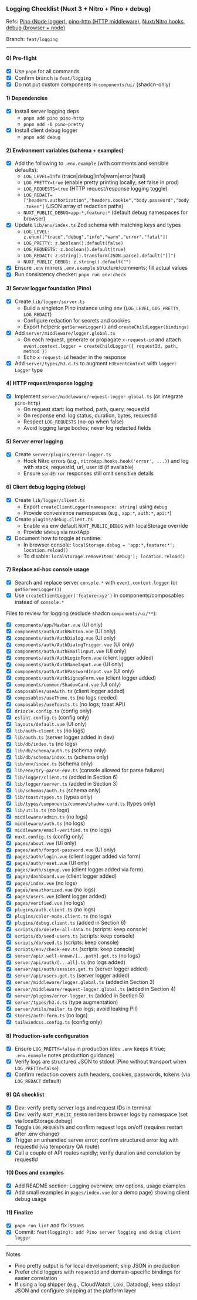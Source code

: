 ### Logging Checklist (Nuxt 3 + Nitro + Pino + debug)

Refs: [Pino (Node logger)](https://getpino.io/), [pino-http (HTTP middleware)](https://github.com/pinojs/pino-http), [Nuxt/Nitro hooks](https://nitro.unjs.io/guide/internals/hooks), [debug (browser + node)](https://github.com/debug-js/debug)

Branch: `feat/logging`

---

#### 0) Pre-flight

- [x] Use `pnpm` for all commands
- [x] Confirm branch is `feat/logging`
- [x] Do not put custom components in `components/ui/` (shadcn-only)

#### 1) Dependencies

- [x] Install server logging deps
  - `pnpm add pino pino-http`
  - `pnpm add -D pino-pretty`
- [x] Install client debug logger
  - `pnpm add debug`

#### 2) Environment variables (schema + examples)

- [x] Add the following to `.env.example` (with comments and sensible defaults):
  - `LOG_LEVEL=info` (trace|debug|info|warn|error|fatal)
  - `LOG_PRETTY=true` (enable pretty printing locally; set false in prod)
  - `LOG_REQUESTS=true` (HTTP request/response logging toggle)
  - `LOG_REDACT=["headers.authorization","headers.cookie","body.password","body.token"]` (JSON array of redaction paths)
  - `NUXT_PUBLIC_DEBUG=app:*,feature:*` (default debug namespaces for browser)
- [x] Update `lib/env/index.ts` Zod schema with matching keys and types
  - `LOG_LEVEL: z.enum(["trace","debug","info","warn","error","fatal"])`
  - `LOG_PRETTY: z.boolean().default(false)`
  - `LOG_REQUESTS: z.boolean().default(true)`
  - `LOG_REDACT: z.string().transform(JSON.parse).default("[]")`
  - `NUXT_PUBLIC_DEBUG: z.string().default("")`
- [x] Ensure `.env` mirrors `.env.example` structure/comments; fill actual values
- [x] Run consistency checker: `pnpm run env:check`

#### 3) Server logger foundation (Pino)

- [x] Create `lib/logger/server.ts`
  - Build a singleton Pino instance using env (`LOG_LEVEL`, `LOG_PRETTY`, `LOG_REDACT`)
  - Configure redaction for secrets and cookies
  - Export helpers: `getServerLogger()` and `createChildLogger(bindings)`
- [x] Add `server/middleware/logger.global.ts`
  - On each request, generate or propagate `x-request-id` and attach `event.context.logger = createChildLogger({ requestId, path, method })`
  - Echo `x-request-id` header in the response
- [x] Add `server/types/h3.d.ts` to augment `H3EventContext` with `logger: Logger` type

#### 4) HTTP request/response logging

- [x] Implement `server/middleware/request-logger.global.ts` (or integrate `pino-http`)
  - On request start: log method, path, query, requestId
  - On response end: log status, duration, bytes, requestId
  - Respect `LOG_REQUESTS` (no-op when false)
  - Avoid logging large bodies; never log redacted fields

#### 5) Server error logging

- [x] Create `server/plugins/error-logger.ts`
  - Hook Nitro errors (e.g., `nitroApp.hooks.hook('error', ...)`) and log with stack, requestId, url, user id (if available)
  - Ensure `sendError` responses still omit sensitive details

#### 6) Client debug logging (debug)

- [x] Create `lib/logger/client.ts`
  - Export `createClientLogger(namespace: string)` using `debug`
  - Provide convenience namespaces (e.g., `app:*`, `auth:*`, `api:*`)
- [x] Create `plugins/debug.client.ts`
  - Enable via env default `NUXT_PUBLIC_DEBUG` with localStorage override
  - Provide `$debug` via nuxtApp
- [x] Document how to toggle at runtime:
  - In browser console: `localStorage.debug = 'app:*,feature:*'; location.reload()`
  - To disable: `localStorage.removeItem('debug'); location.reload()`

#### 7) Replace ad-hoc console usage

- [x] Search and replace server `console.*` with `event.context.logger` (or `getServerLogger()`)
- [x] Use `createClientLogger('feature:xyz')` in components/composables instead of `console.*`

Files to review for logging (exclude shadcn `components/ui/**`):

- [x] `components/app/Navbar.vue` (UI only)
- [x] `components/auth/AuthButton.vue` (UI only)
- [x] `components/auth/AuthDialog.vue` (UI only)
- [x] `components/auth/AuthDialogTrigger.vue` (UI only)
- [x] `components/auth/AuthEmailInput.vue` (UI only)
- [x] `components/auth/AuthLoginForm.vue` (client logger added)
- [x] `components/auth/AuthNameInput.vue` (UI only)
- [x] `components/auth/AuthPasswordInput.vue` (UI only)
- [x] `components/auth/AuthSignupForm.vue` (client logger added)
- [x] `components/common/ShadowCard.vue` (UI only)
- [x] `composables/useAuth.ts` (client logger added)
- [x] `composables/useTheme.ts` (no logs needed)
- [x] `composables/useToasts.ts` (no logs; toast API)
- [x] `drizzle.config.ts` (config only)
- [x] `eslint.config.ts` (config only)
- [x] `layouts/default.vue` (UI only)
- [x] `lib/auth-client.ts` (no logs)
- [x] `lib/auth.ts` (server logger added in dev)
- [x] `lib/db/index.ts` (no logs)
- [x] `lib/db/schema/auth.ts` (schema only)
- [x] `lib/db/schema/index.ts` (schema only)
- [x] `lib/env/index.ts` (schema only)
- [x] `lib/env/try-parse-env.ts` (console allowed for parse failures)
- [x] `lib/logger/client.ts` (added in Section 6)
- [x] `lib/logger/server.ts` (added in Section 3)
- [x] `lib/schemas/auth.ts` (schema only)
- [x] `lib/toast/types.ts` (types only)
- [x] `lib/types/components/common/shadow-card.ts` (types only)
- [x] `lib/utils.ts` (no logs)
- [x] `middleware/admin.ts` (no logs)
- [x] `middleware/auth.ts` (no logs)
- [x] `middleware/email-verified.ts` (no logs)
- [x] `nuxt.config.ts` (config only)
- [x] `pages/about.vue` (UI only)
- [x] `pages/auth/forgot-password.vue` (UI only)
- [x] `pages/auth/login.vue` (client logger added via form)
- [x] `pages/auth/reset.vue` (UI only)
- [x] `pages/auth/signup.vue` (client logger added via form)
- [x] `pages/dashboard.vue` (client logger added)
- [x] `pages/index.vue` (no logs)
- [x] `pages/unauthorized.vue` (no logs)
- [x] `pages/users.vue` (client logger added)
- [x] `pages/verified.vue` (no logs)
- [x] `plugins/auth.client.ts` (no logs)
- [x] `plugins/color-mode.client.ts` (no logs)
- [x] `plugins/debug.client.ts` (added in Section 6)
- [x] `scripts/db/delete-all-data.ts` (scripts: keep console)
- [x] `scripts/db/seed-users.ts` (scripts: keep console)
- [x] `scripts/db/seed.ts` (scripts: keep console)
- [x] `scripts/env/check-env.ts` (scripts: keep console)
- [x] `server/api/.well-known/[...path].get.ts` (no logs)
- [x] `server/api/auth/[...all].ts` (no logs added)
- [x] `server/api/auth/session.get.ts` (server logger added)
- [x] `server/api/users.get.ts` (server logger added)
- [x] `server/middleware/logger.global.ts` (added in Section 3)
- [x] `server/middleware/request-logger.global.ts` (added in Section 4)
- [x] `server/plugins/error-logger.ts` (added in Section 5)
- [x] `server/types/h3.d.ts` (type augmentation)
- [x] `server/utils/mailer.ts` (no logs; avoid leaking PII)
- [x] `stores/auth-form.ts` (no logs)
- [x] `tailwindcss.config.ts` (config only)

#### 8) Production-safe configuration

- [x] Ensure `LOG_PRETTY=false` in production (dev `.env` keeps it true; `.env.example` notes production guidance)
- [x] Verify logs are structured JSON to stdout (Pino without transport when `LOG_PRETTY=false`)
- [x] Confirm redaction covers auth headers, cookies, passwords, tokens (via `LOG_REDACT` default)

#### 9) QA checklist

- [x] Dev: verify pretty server logs and request IDs in terminal
- [x] Dev: verify `NUXT_PUBLIC_DEBUG` renders browser logs by namespace (set via localStorage.debug)
- [x] Toggle `LOG_REQUESTS` and confirm request logs on/off (requires restart after .env change)
- [x] Trigger an unhandled server error; confirm structured error log with requestId (via temporary QA route)
- [x] Call a couple of API routes rapidly; verify duration and correlation by requestId

#### 10) Docs and examples

- [x] Add README section: Logging overview, env options, usage examples
- [x] Add small examples in `pages/index.vue` (or a demo page) showing client debug usage

#### 11) Finalize

- [x] `pnpm run lint` and fix issues
- [x] Commit: `feat(logging): add Pino server logging and debug client logger`

---

Notes

- Pino pretty output is for local development; ship JSON in production
- Prefer child loggers with `requestId` and domain-specific bindings for easier correlation
- If using a log shipper (e.g., CloudWatch, Loki, Datadog), keep stdout JSON and configure shipping at the platform layer
